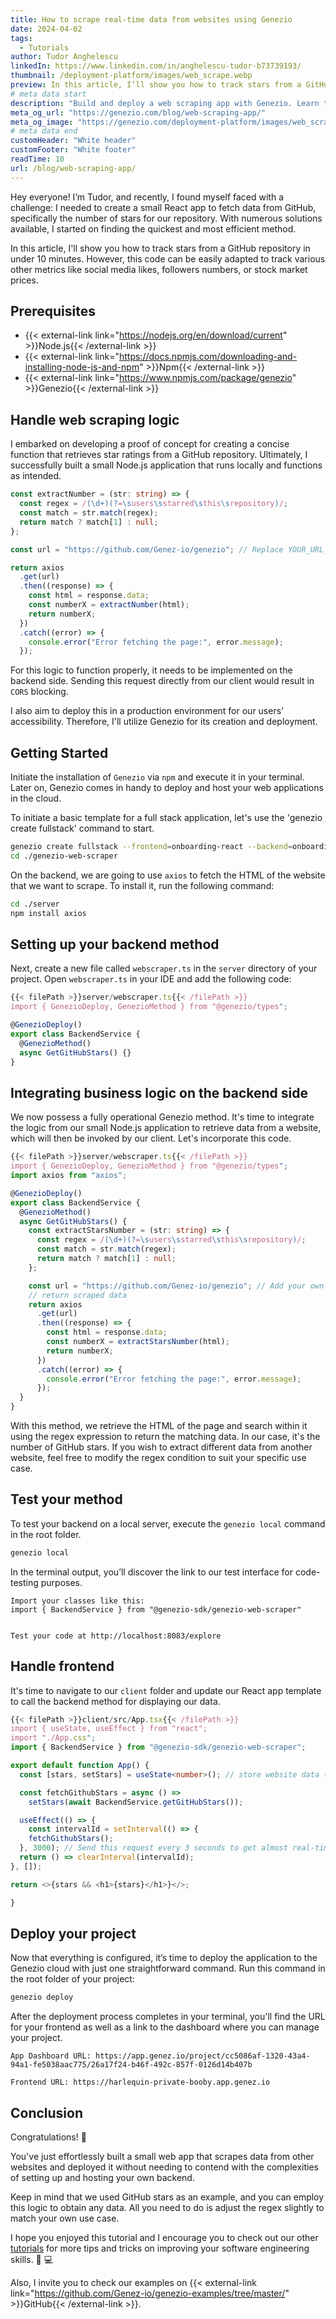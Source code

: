 ```yaml
---
title: How to scrape real-time data from websites using Genezio
date: 2024-04-02
tags:
  - Tutorials
author: Tudor Anghelescu
linkedIn: https://www.linkedin.com/in/anghelescu-tudor-b73739193/
thumbnail: /deployment-platform/images/web_scrape.webp
preview: In this article, I’ll show you how to track stars from a GitHub repository in under 10 minutes. However, this code can be easily adapted to track various other metrics like social media likes, followers numbers, or stock market prices.
# meta data start
description: "Build and deploy a web scraping app with Genezio. Learn to extract real-time data from websites in our detailed guide."
meta_og_url: "https://genezio.com/blog/web-scraping-app/"
meta_og_image: "https://genezio.com/deployment-platform/images/web_scrape.webp"
# meta data end
customHeader: "White header"
customFooter: "White footer"
readTime: 10
url: /blog/web-scraping-app/
---
```


Hey everyone! I’m Tudor, and recently, I found myself faced with a challenge: I needed to create a small React app to fetch data from GitHub, specifically the number of stars for our repository. With numerous solutions available, I started on finding the quickest and most efficient method.

In this article, I'll show you how to track stars from a GitHub repository in under 10 minutes. However, this code can be easily adapted to track various other metrics like social media likes, followers numbers, or stock market prices.

## Prerequisites

- {{< external-link link="https://nodejs.org/en/download/current" >}}Node.js{{< /external-link >}}
- {{< external-link link="https://docs.npmjs.com/downloading-and-installing-node-js-and-npm" >}}Npm{{< /external-link >}}
- {{< external-link link="https://www.npmjs.com/package/genezio" >}}Genezio{{< /external-link >}}

## Handle web scraping logic

I embarked on developing a proof of concept for creating a concise function that retrieves star ratings from a GitHub repository. Ultimately, I successfully built a small Node.js application that runs locally and functions as intended.

```ts
const extractNumber = (str: string) => {
  const regex = /(\d+)(?=\susers\sstarred\sthis\srepository)/;
  const match = str.match(regex);
  return match ? match[1] : null;
};

const url = "https://github.com/Genez-io/genezio"; // Replace YOUR_URL_HERE with the actual URL

return axios
  .get(url)
  .then((response) => {
    const html = response.data;
    const numberX = extractNumber(html);
    return numberX;
  })
  .catch((error) => {
    console.error("Error fetching the page:", error.message);
  });
```

For this logic to function properly, it needs to be implemented on the backend side. Sending this request directly from our client would result in `CORS` blocking.

I also aim to deploy this in a production environment for our users' accessibility. Therefore, I'll utilize Genezio for its creation and deployment.

## Getting Started

Initiate the installation of `Genezio` via `npm` and execute it in your terminal. Later on, Genezio comes in handy to deploy and host your web applications in the cloud.

To initiate a basic template for a full stack application, let's use the 'genezio create fullstack' command to start.

```bash
genezio create fullstack --frontend=onboarding-react --backend=onboarding-ts --name=genezio-web-scraper --region=us-east-1
cd ./genezio-web-scraper
```

On the backend, we are going to use `axios` to fetch the HTML of the website that we want to scrape. To install it, run the following command:

```bash
cd ./server
npm install axios
```

## Setting up your backend method

Next, create a new file called `webscraper.ts` in the `server` directory of your project. Open `webscraper.ts` in your IDE and add the following code:

```ts
{{< filePath >}}server/webscraper.ts{{< /filePath >}}
import { GenezioDeploy, GenezioMethod } from "@genezio/types";

@GenezioDeploy()
export class BackendService {
  @GenezioMethod()
  async GetGitHubStars() {}
}
```

## Integrating business logic on the backend side

We now possess a fully operational Genezio method. It's time to integrate the logic from our small Node.js application to retrieve data from a website, which will then be invoked by our client. Let's incorporate this code.

```ts
{{< filePath >}}server/webscraper.ts{{< /filePath >}}
import { GenezioDeploy, GenezioMethod } from "@genezio/types";
import axios from "axios";

@GenezioDeploy()
export class BackendService {
  @GenezioMethod()
  async GetGitHubStars() {
    const extractStarsNumber = (str: string) => {
      const regex = /(\d+)(?=\susers\sstarred\sthis\srepository)/;
      const match = str.match(regex);
      return match ? match[1] : null;
    };

    const url = "https://github.com/Genez-io/genezio"; // Add your own github repo url
    // return scraped data
    return axios
      .get(url)
      .then((response) => {
        const html = response.data;
        const numberX = extractStarsNumber(html);
        return numberX;
      })
      .catch((error) => {
        console.error("Error fetching the page:", error.message);
      });
  }
}
```

With this method, we retrieve the HTML of the page and search within it using the regex expression to return the matching data. In our case, it's the number of GitHub stars. If you wish to extract different data from another website, feel free to modify the regex condition to suit your specific use case.

## Test your method

To test your backend on a local server, execute the `genezio local` command in the root folder.

```bash
genezio local
```

In the terminal output, you’ll discover the link to our test interface for code-testing purposes.

```
Import your classes like this:
import { BackendService } from "@genezio-sdk/genezio-web-scraper"


Test your code at http://localhost:8083/explore
```

## Handle frontend

It's time to navigate to our `client` folder and update our React app template to call the backend method for displaying our data.

```ts
{{< filePath >}}client/src/App.tsx{{< /filePath >}}
import { useState, useEffect } from "react";
import "./App.css";
import { BackendService } from "@genezio-sdk/genezio-web-scraper";

export default function App() {
  const [stars, setStars] = useState<number>(); // store website data ()

  const fetchGithubStars = async () =>
    setStars(await BackendService.getGitHubStars());

  useEffect(() => {
    const intervalId = setInterval(() => {
    fetchGithubStars();
  }, 3000); // Send this request every 3 seconds to get almost real-time results."
  return () => clearInterval(intervalId);
}, []);

return <>{stars && <h1>{stars}</h1>}</>;

}
```

## Deploy your project

Now that everything is configured, it’s time to deploy the application to the Genezio cloud with just one straightforward command. Run this command in the root folder of your project:

```bash
genezio deploy
```

After the deployment process completes in your terminal, you'll find the URL for your frontend as well as a link to the dashboard where you can manage your project.

```
App Dashboard URL: https://app.genez.io/project/cc5086af-1320-43a4-94a1-fe5038aac775/26a17f24-b46f-492c-857f-0126d14b407b

Frontend URL: https://harlequin-private-booby.app.genez.io
```

## Conclusion

Congratulations! 🥳

You've just effortlessly built a small web app that scrapes data from other websites and deployed it without needing to contend with the complexities of setting up and hosting your own backend.

Keep in mind that we used GitHub stars as an example, and you can employ this logic to obtain any data. All you need to do is adjust the regex slightly to match your own use case.

I hope you enjoyed this tutorial and I encourage you to check out our other [tutorials](https://genezio.com/tags/tutorials/) for more tips and tricks on improving your software engineering skills. 🥷 💻

Also, I invite you to check our examples on {{< external-link link="https://github.com/Genez-io/genezio-examples/tree/master/" >}}GitHub{{< /external-link >}}.
